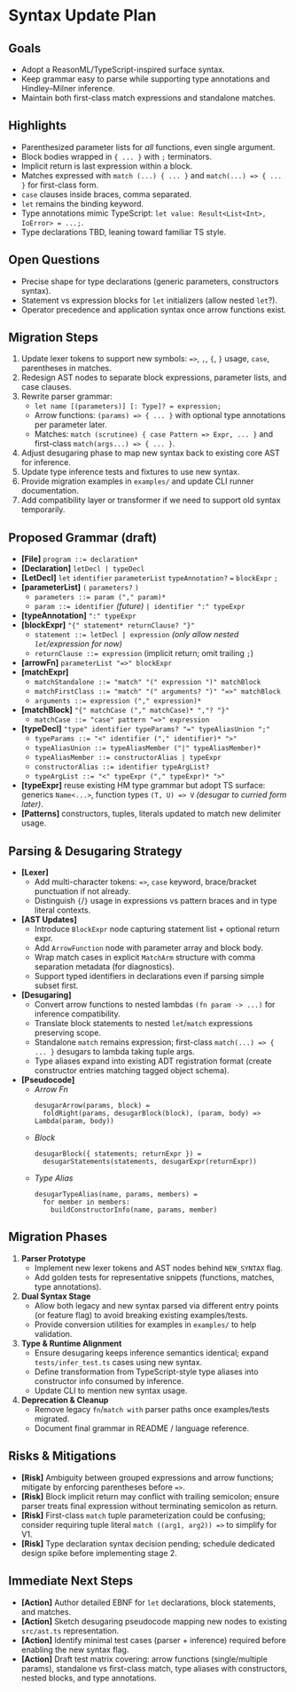 # Syntax Update Plan

## Goals
- Adopt a ReasonML/TypeScript-inspired surface syntax.
- Keep grammar easy to parse while supporting type annotations and Hindley–Milner inference.
- Maintain both first-class match expressions and standalone matches.

## Highlights
- Parenthesized parameter lists for *all* functions, even single argument.
- Block bodies wrapped in `{ ... }` with `;` terminators.
- Implicit return is last expression within a block.
- Matches expressed with `match (...) { ... }` and `match(...) => { ... }` for first-class form.
- `case` clauses inside braces, comma separated.
- `let` remains the binding keyword.
- Type annotations mimic TypeScript: `let value: Result<List<Int>, IoError> = ...;`.
- Type declarations TBD, leaning toward familiar TS style.

## Open Questions
- Precise shape for type declarations (generic parameters, constructors syntax).
- Statement vs expression blocks for `let` initializers (allow nested `let`?).
- Operator precedence and application syntax once arrow functions exist.

## Migration Steps
1. Update lexer tokens to support new symbols: `=>`, `,`, `{`, `}` usage, `case`, parentheses in matches.
2. Redesign AST nodes to separate block expressions, parameter lists, and case clauses.
3. Rewrite parser grammar:
   - `let name [(parameters)] [: Type]? = expression;`
   - Arrow functions: `(params) => { ... }` with optional type annotations per parameter later.
   - Matches: `match (scrutinee) { case Pattern => Expr, ... }` and first-class `match(args...) => { ... }`.
4. Adjust desugaring phase to map new syntax back to existing core AST for inference.
5. Update type inference tests and fixtures to use new syntax.
6. Provide migration examples in `examples/` and update CLI runner documentation.
7. Add compatibility layer or transformer if we need to support old syntax temporarily.

## Proposed Grammar (draft)

- **[File]** `program ::= declaration*`
- **[Declaration]** `letDecl | typeDecl`
- **[LetDecl]** `let` `identifier` `parameterList` `typeAnnotation?` `=` `blockExpr` `;`
- **[parameterList]** `(` `parameters?` `)`
  - `parameters ::= param ("," param)*`
  - `param ::= identifier` *(future)* `| identifier ":" typeExpr`
- **[typeAnnotation]** `":" typeExpr`
- **[blockExpr]** `"{" statement* returnClause? "}"`
  - `statement ::= letDecl | expression` *(only allow nested `let`/expression for now)*
  - `returnClause ::= expression` (implicit return; omit trailing `;`)
- **[arrowFn]** `parameterList "=>" blockExpr`
- **[matchExpr]**
  - `matchStandalone ::= "match" "(" expression ")" matchBlock`
  - `matchFirstClass ::= "match" "(" arguments? ")" "=>" matchBlock`
  - `arguments ::= expression ("," expression)*`
- **[matchBlock]** `"{" matchCase ("," matchCase)* ","? "}"`
  - `matchCase ::= "case" pattern "=>" expression`
- **[typeDecl]** `"type" identifier typeParams? "=" typeAliasUnion ";"`
  - `typeParams ::= "<" identifier ("," identifier)* ">"`
  - `typeAliasUnion ::= typeAliasMember ("|" typeAliasMember)*`
  - `typeAliasMember ::= constructorAlias | typeExpr`
  - `constructorAlias ::= identifier typeArgList?`
  - `typeArgList ::= "<" typeExpr ("," typeExpr)* ">"`
- **[typeExpr]** reuse existing HM type grammar but adopt TS surface: generics `Name<...>`, function types `(T, U) => V` *(desugar to curried form later)*.
- **[Patterns]** constructors, tuples, literals updated to match new delimiter usage.

## Parsing & Desugaring Strategy

- **[Lexer]**
  - Add multi-character tokens: `=>`, `case` keyword, brace/bracket punctuation if not already.
  - Distinguish `{`/`}` usage in expressions vs pattern braces and in type literal contexts.
- **[AST Updates]**
  - Introduce `BlockExpr` node capturing statement list + optional return expr.
  - Add `ArrowFunction` node with parameter array and block body.
  - Wrap match cases in explicit `MatchArm` structure with comma separation metadata (for diagnostics).
  - Support typed identifiers in declarations even if parsing simple subset first.
- **[Desugaring]**
  - Convert arrow functions to nested lambdas `(fn param -> ...)` for inference compatibility.
  - Translate block statements to nested `let`/`match` expressions preserving scope.
  - Standalone `match` remains expression; first-class `match(...) => { ... }` desugars to lambda taking tuple args.
  - Type aliases expand into existing ADT registration format (create constructor entries matching tagged object schema).
- **[Pseudocode]**
  - *Arrow Fn*
    ```pseudo
    desugarArrow(params, block) =
      foldRight(params, desugarBlock(block), (param, body) => Lambda(param, body))
    ```
  - *Block*
    ```pseudo
    desugarBlock({ statements; returnExpr }) =
      desugarStatements(statements, desugarExpr(returnExpr))
    ```
  - *Type Alias*
    ```pseudo
    desugarTypeAlias(name, params, members) =
      for member in members:
        buildConstructorInfo(name, params, member)
    ```

## Migration Phases

1. **Parser Prototype**
   - Implement new lexer tokens and AST nodes behind `NEW_SYNTAX` flag.
   - Add golden tests for representative snippets (functions, matches, type annotations).
2. **Dual Syntax Stage**
   - Allow both legacy and new syntax parsed via different entry points (or feature flag) to avoid breaking existing examples/tests.
   - Provide conversion utilities for examples in `examples/` to help validation.
3. **Type & Runtime Alignment**
   - Ensure desugaring keeps inference semantics identical; expand `tests/infer_test.ts` cases using new syntax.
   - Define transformation from TypeScript-style type aliases into constructor info consumed by inference.
   - Update CLI to mention new syntax usage.
4. **Deprecation & Cleanup**
   - Remove legacy `fn`/`match with` parser paths once examples/tests migrated.
   - Document final grammar in README / language reference.

## Risks & Mitigations

- **[Risk]** Ambiguity between grouped expressions and arrow functions; mitigate by enforcing parentheses before `=>`.
- **[Risk]** Block implicit return may conflict with trailing semicolon; ensure parser treats final expression without terminating semicolon as return.
- **[Risk]** First-class `match` tuple parameterization could be confusing; consider requiring tuple literal `match ((arg1, arg2)) =>` to simplify for V1.
- **[Risk]** Type declaration syntax decision pending; schedule dedicated design spike before implementing stage 2.

## Immediate Next Steps

- **[Action]** Author detailed EBNF for `let` declarations, block statements, and matches.
- **[Action]** Sketch desugaring pseudocode mapping new nodes to existing `src/ast.ts` representation.
- **[Action]** Identify minimal test cases (parser + inference) required before enabling the new syntax flag.
- **[Action]** Draft test matrix covering: arrow functions (single/multiple params), standalone vs first-class match, type aliases with constructors, nested blocks, and type annotations.
